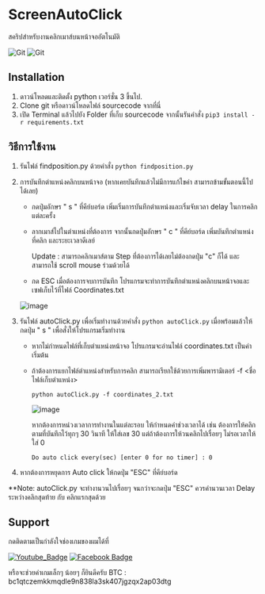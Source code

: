 # ScreenAutoClick
สคริปสำหรับงานคลิกเมาส์บนหน้าจออัตโนมัติ 

![Git](https://img.shields.io/github/v/release/NutCrazypanda/ScreenAutoClick) ![Git](https://img.shields.io/github/downloads/NutCrazypanda/ScreenAutoClick/total?color=green)

## Installation
1.  ดาวน์โหลดและติดตั้ง python เวอร์ชั่น 3 ขึ้นไป.
2.  Clone git หรือดาวน์โหลดไฟล์ sourcecode จากที่นี่
3.  เปิด Terminal แล้วไปยัง Folder ที่เก็บ sourcecode จากนั้นรันคำสั่ง  `pip3 install -r requirements.txt`

## วิธีการใช้งาน
1. รันไฟล์ findposition.py ด้วยคำสั่ง `python findposition.py`
2. การบันทึกตำแหน่งคลิกบนหน้าจอ (หากเคยบันทึกแล้วไม่มีการแก้ไขค่า สามารถข้ามขั้นตอนนี้ไปได้เลย)
    - กดปุ่มอักษร " s " ที่คีย์บอร์ด เพิ่มเริ่มการบันทึกตำแหน่งและเริ่มจับเวลา delay ในการคลิกแต่ละครั้ง
    - ลากเมาส์ไปในตำแหน่งที่ต้องการ จากนั้นกดปุ่มอักษร " c " ที่คีย์บอร์ด เพิ่มบันทึกตำแหน่งที่คลิก และระยะเวลาดีเลย์ 
    
      Update : สามารถคลิกเมาส์ตาม Step ที่ต้องการได้เลยไม่ต้องกดปุ่ม "c" ก็ได้ และสามารถใช้ scroll mouse ร่วมด้วยได้
    - กด ESC เมื่อต้องการจบการบันทึก โปรแกรมจะทำการบันทึกตำแหน่งคลิกบนหน้าจอและเซฟเก็บไว้ที่ไฟล์ Coordinates.txt

    ![image](https://user-images.githubusercontent.com/56244402/142717508-046a58ff-f314-4e3b-981c-13b43e500433.png)
    
3. รันไฟล์ autoClick.py เพื่อเริ่มทำงานด้วยคำสั่ง `python autoClick.py` เมื่อพร้อมแล้วให้กดปุ่ม " s " เพื่อสั่งให้โปรแกรมเริ่มทำงาน
    - หากไม่กำหนดไฟล์ที่เก็บตำแหน่งหน้าจอ โปรแกรมจะอ่านไฟล์ coordinates.txt เป็นค่าเริ่มต้น
    - ถ้าต้องการแยกไฟล์ตำแหน่งสำหรับการคลิก สามารถเรียกใช้ด้วยการเพิ่มพารามิเตอร์ -f <ชื่อไฟล์เก็บตำแหน่ง> 
    
      `python autoClick.py -f coordinates_2.txt` 
      
      ![image](https://user-images.githubusercontent.com/56244402/142723004-4f5948b0-40fa-4ce5-9f82-40122bbc6435.png)

      หากต้องการหน่วงเวลาการทำงานในแต่ละรอบ ให้กำหนดค่าช่วงเวลาได้ เช่น ต้องการให้คลิกตามที่บันทึกไว้ทุกๆ 30 วินาที ให้ใส่เลข 30 แต่ถ้าต้องการให้วนคลิกไปเรื่อยๆ ไม่รอเวลาให้ใส่ 0
      
      `Do auto click every(sec) [enter 0 for no timer] : 0`
      
      
4. หากต้องการหยุดการ Auto click ให้กดปุ่ม "ESC" ที่คีย์บอร์ด

**Note: autoClick.py จะทำงานวนไปเรื่อยๆ จนกว่าจะกดปุ่ม "ESC" ควรคำนวนเวลา Delay ระหว่างคลิกสุดท้าย กับ คลิกแรกสุดด้วย

## Support
กดติดตามเป็นกำลังใจช่องเกมของผมได้ที่ 

[![Youtube_Badge](https://img.shields.io/badge/Youtube-CrazypandaGaming-red)](https://www.youtube.com/channel/UC9PgjH7Bc0_P4tbc8c6K25Q)
[![Facebook Badge](https://img.shields.io/badge/Facebook-CrazypandaGaming-blue)](https://fb.com/crazypandagaming)

หรือจะช่วยค่าเกมเล็กๆ น้อยๆ ก็ยินดีครับ BTC : bc1qtczemkkmqdle9n838la3sk407jgzqx2ap03dtg
